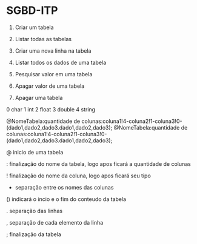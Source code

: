 # SGBD-ITP
1. Criar um tabela
    
2. Listar todas as tabelas
  
3. Criar uma nova linha na tabela
  
4. Listar todos os dados de uma tabela
  
5. Pesquisar valor em uma tabela

6. Apagar valor de uma tabela

7. Apagar uma tabela
  
0 char
1 int
2 float
3 double
4 string

@NomeTabela:quantidade de colunas:coluna1!4-coluna2!1-coluna3!0-(dado1,dado2,dado3.dado1,dado2,dado3);
@NomeTabela:quantidade de colunas:coluna1!4-coluna2!1-coluna3!0-(dado1,dado2,dado3.dado1,dado2,dado3);


@ inicio de uma tabela

: finalização do nome da tabela, logo apos ficará a quantidade de colunas

! finalização do nome da coluna, logo apos ficará seu tipo

- separação entre os nomes das colunas

() indicará o incio e o fim do conteudo da tabela

. separação das linhas

, separação de cada elemento da linha

; finalização da tabela
